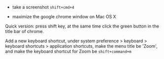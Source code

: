 * take a screenshot  `shift+cmd+4 `

* maximize the google chrome window on Mac OS X

Quick version: press shift key, at the same time click the green button in the
title bar of chrome.

Add a new keyboard shortcut, under system preference > keyboard > keyboard
shortcuts > application shortcuts, make the menu title be 'Zoom', and make the
keyboard shortcut for Zoom be `shift+command+m`

